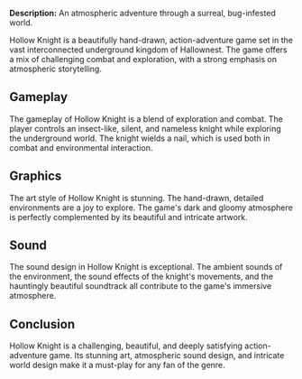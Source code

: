 **Description:** An atmospheric adventure through a surreal, bug-infested world.

Hollow Knight is a beautifully hand-drawn, action-adventure game set in the vast interconnected underground kingdom of Hallownest. The game offers a mix of challenging combat and exploration, with a strong emphasis on atmospheric storytelling.

## Gameplay

The gameplay of Hollow Knight is a blend of exploration and combat. The player controls an insect-like, silent, and nameless knight while exploring the underground world. The knight wields a nail, which is used both in combat and environmental interaction.

## Graphics

The art style of Hollow Knight is stunning. The hand-drawn, detailed environments are a joy to explore. The game's dark and gloomy atmosphere is perfectly complemented by its beautiful and intricate artwork.

## Sound

The sound design in Hollow Knight is exceptional. The ambient sounds of the environment, the sound effects of the knight's movements, and the hauntingly beautiful soundtrack all contribute to the game's immersive atmosphere.

## Conclusion

Hollow Knight is a challenging, beautiful, and deeply satisfying action-adventure game. Its stunning art, atmospheric sound design, and intricate world design make it a must-play for any fan of the genre.